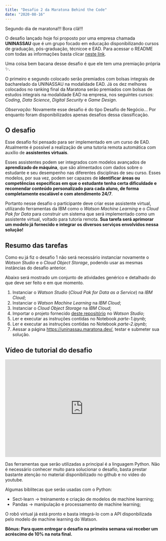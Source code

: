 ```yaml
---
title: "Desafio 2 da Maratona Behind the Code"
date: "2020-08-16"
---
```


Segundo dia de maratona!!! Bora clã!!!

O desafio lançado hoje foi proposto por uma empresa chamada **UNINASSAU** que é um grupo focado em educação disponibilizando cursos de graduação, pós-graduação, técnicoe e EAD. Para acessar o README com todas as informações basta clicar [neste link](https://github.com/maratonadev-br/desafio-2-2020).

Uma coisa bem bacana desse desafio é que ele tem uma premiação própria ✨. 

O primeiro e segundo colocado serão premiados com bolsas integrais de bacharelado da UNINASSAU na modalidade EAD. Já os dez melhores colocados no ranking final da Maratona serão premiados com bolsas de estudos integrais na modalidade EAD na empresa, nos seguintes cursos: *Coding*, *Data Science*, *Digital Security* e *Game Design*.

*Observação:* Novamente esse desafio é do tipo Desafio de Negócio... Por enquanto foram disponibilizados apenas desafios dessa classificação.

## O desafio

Esse desafio foi pensado para ser implementado em um curso de EAD. Atualmente é possível a realização de uma tutoria remota automática com auxílio de **assistentes virtuais**.

Esses assistentes podem ser integrados com modelos avançados de **aprendizado de máquina**, que são alimentados com dados sobre o estudante e seu desempenho nas diferentes disciplinas de seu curso. Esses modelos, por sua vez, podem ser capazes de **identificar áreas ou competências específicas em que o estudante tenha certa dificuldade e recomendar conteúdo personalizado para cada aluno, de forma completamente escalável e com atendimento 24/7**.

Portanto nesse desafio o participante deve criar esse assistente virtual, utilizando ferramentas da IBM como o *Watson Machine Learning* e o *Cloud Pak for Data* para construir um sistema que será implementado como um assistente virtual, voltado para tutoria remota. **Sua tarefa será aprimorar um modelo já fornecido e integrar os diversos serviços envolvidos nessa solução!**

## Resumo das tarefas

Como eu já fiz o desafio 1 não será necessário instanciar novamente o *Watson Studio* e o *Cloud Object Storage*, podendo usar as mesmas instâncias do desafio anterior.

Abaixo será mostrado um conjunto de atividades genérico e detalhado do que deve ser feito e em que momento.

1. Instanciar o *Watson Studio* (*Cloud Pak for Data as a Service*) na *IBM Cloud*;
2. Instanciar o *Watson Machine Learning* na *IBM Cloud*;
3. Instanciar o *Cloud Object Storage* na *IBM Cloud*;
4. Importar o projeto fornecido [deste repositório](https://github.com/maratonadev-br/desafio-2-2020/blob/master/cloud-pak-project-ptbr-2.zip) no *Watson Studio*;
5. Ler e executar as instruções contidas no Notebook *parte-1.ipynb*;
6. Ler e executar as instruções contidas no Notebook *parte-2.ipynb*;
7. Aessar a página https://uninassau.maratona.dev/, testar e submeter sua solução.

## Vídeo de tutorial do desafio

<iframe width="100%" height="315" src="https://www.youtube.com/embed/DKCgfi27PkM" frameborder="0" allow="accelerometer; autoplay; encrypted-media; gyroscope; picture-in-picture" allowfullscreen></iframe>

Das ferramentas que serão utilizadas a principal é a linguagem Python. Não é necessário conhecer muito para solucionar o desafio, basta prestar bastante atenção no material disponibilizado no github e no vídeo do youtube.

Algumas biblitecas que serão usadas com o Python:

* Sect-learn -> treinamento e criação de modelos de machine learning;
* Pandas -> manipulação e processamento de machine learning;

O robô virtual já está pronto e basta integrá-lo com a API disponbilizada pelo modelo de machine learning do Watson.

**Bônus: Para quem entregar o desafio na primeira semana vai receber um acréscimo de 10% na nota final.**